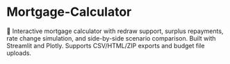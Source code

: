 # Mortgage-Calculator
🏡 Interactive mortgage calculator with redraw support, surplus repayments, rate change simulation, and side-by-side scenario comparison. Built with Streamlit and Plotly. Supports CSV/HTML/ZIP exports and budget file uploads.
